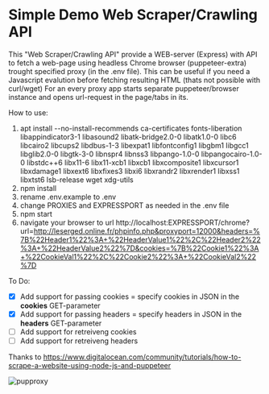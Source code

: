 # Simple Demo Web Scraper/Crawling API
This "Web Scraper/Crawling API" provide a WEB-server (Express) with API to fetch a web-page using headless Chrome browser (puppeteer-extra) trought specified proxy (in the .env file).
This can be useful if you need a Javascript evalution before fetching resulting HTML (thats not possible with curl/wget)
For an every proxy app starts separate puppeteer/browser instance and opens url-request in the page/tabs in its.

How to use:
1. apt install --no-install-recommends ca-certificates fonts-liberation libappindicator3-1 libasound2 libatk-bridge2.0-0 libatk1.0-0 libc6 libcairo2 libcups2 libdbus-1-3 libexpat1 libfontconfig1 libgbm1 libgcc1 libglib2.0-0 libgtk-3-0 libnspr4 libnss3 libpango-1.0-0 libpangocairo-1.0-0 libstdc++6 libx11-6 libx11-xcb1 libxcb1 libxcomposite1 libxcursor1 libxdamage1 libxext6 libxfixes3 libxi6 libxrandr2 libxrender1 libxss1 libxtst6 lsb-release wget xdg-utils
1. npm install
1. rename .env.example to .env
1. change PROXIES and EXPRESSPORT as needed in the .env file
1. npm start
1. navigate your browser to url http://localhost:EXPRESSPORT/chrome?url=http://leserged.online.fr/phpinfo.php&proxyport=12000&headers=%7B%22Header1%22%3A+%22HeaderValue1%22%2C%22Header2%22%3A+%22HeaderValue2%22%7D&cookies=%7B%22Cookie1%22%3A+%22CookieVal1%22%2C%22Cookie2%22%3A+%22CookieVal2%22%7D

To Do:
- [x] Add support for passing cookies = specify cookies in JSON in the **cookies** GET-parameter
- [x] Add support for passing headers = specify headers in JSON in the **headers** GET-parameter
- [ ] Add support for retreiveng cookies
- [ ] Add support for retreiveng headers

Thanks to https://www.digitalocean.com/community/tutorials/how-to-scrape-a-website-using-node-js-and-puppeteer

![pupproxy](https://user-images.githubusercontent.com/59618193/132549416-c3e3b7dd-a060-4759-bffc-e302b5e76a34.png)